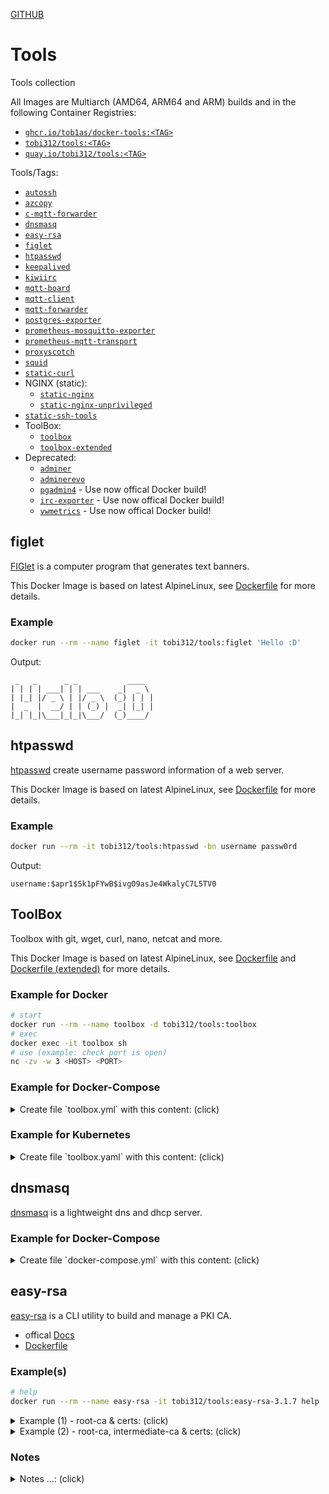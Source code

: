 [GITHUB](https://github.com/Tob1as/docker-tools)  
  
# Tools

Tools collection

All Images are Multiarch (AMD64, ARM64 and ARM) builds and in the following Container Registries:
* [`ghcr.io/tob1as/docker-tools:<TAG>`](https://github.com/Tob1as/docker-tools/pkgs/container/tools)
* [`tobi312/tools:<TAG>`](https://hub.docker.com/r/tobi312/tools)
* [`quay.io/tobi312/tools:<TAG>`](https://quay.io/repository/tobi312/tools)

Tools/Tags:
* [`autossh`](https://github.com/Tob1as/docker-kubernetes-collection/blob/master/examples_docker-compose/autossh.yml)
* [`azcopy`](#)
* [`c-mqtt-forwarder`](#)
* [`dnsmasq`](#dnsmasq)
* [`easy-rsa`](#easy-rsa)
* [`figlet`](#figlet)
* [`htpasswd`](#htpasswd)
* [`keepalived`](#)
* [`kiwiirc`](https://github.com/Tob1as/docker-kubernetes-collection/blob/master/examples_docker-compose/ircd.yml#L62)
* [`mqtt-board`](https://github.com/Tob1as/docker-kubernetes-collection/blob/master/examples_docker-compose/mqtt-board.yml)
* [`mqtt-client`](https://github.com/Tob1as/docker-kubernetes-collection/blob/master/examples_docker-compose/mqtt-client.yml)
* [`mqtt-forwarder`](#)
* [`postgres-exporter`](#)
* [`prometheus-mosquitto-exporter`](#)
* [`prometheus-mqtt-transport`](#)
* [`proxyscotch`](https://github.com/Tob1as/docker-kubernetes-collection/blob/master/examples_docker-compose/hoppscotch.yml)
* [`squid`](#)
* [`static-curl`](#)
* NGINX (static):
  * [`static-nginx`](#)
  * [`static-nginx-unprivileged`](#)
* [`static-ssh-tools`](#)
* ToolBox:
  * [`toolbox`](#toolbox)
  * [`toolbox-extended`](#toolbox)
* Deprecated:
  * [`adminer`](#)
  * [`adminerevo`](https://github.com/Tob1as/docker-kubernetes-collection/blob/master/examples_docker-compose/adminerevo.yml)
  * [`pgadmin4`](https://www.pgadmin.org/download/pgadmin-4-container/) - Use now offical Docker build!
  * [`irc-exporter`](https://github.com/dgl/ircd_exporter) - Use now offical Docker build!
  * [`vwmetrics`](https://github.com/Tricked-dev/vwmetrics) - Use now offical Docker build!

## figlet 

[FIGlet](http://www.figlet.org/) is a computer program that generates text banners.

This Docker Image is based on latest AlpineLinux, see [Dockerfile](https://github.com/Tob1as/docker-tools/blob/main/figlet.multiarch.alpine.Dockerfile) for more details.

### Example
```sh
docker run --rm --name figlet -it tobi312/tools:figlet 'Hello :D'
```
Output:
```
 _   _      _ _           ____
| | | | ___| | | ___    _|  _ \
| |_| |/ _ \ | |/ _ \  (_) | | |
|  _  |  __/ | | (_) |  _| |_| |
|_| |_|\___|_|_|\___/  (_)____/

```

## htpasswd

[htpasswd](https://httpd.apache.org/docs/2.4/programs/htpasswd.html) create username password information of a web server.

This Docker Image is based on latest AlpineLinux, see [Dockerfile](https://github.com/Tob1as/docker-tools/blob/main/htpasswd.multiarch.alpine.Dockerfile) for more details.

### Example
```sh
docker run --rm -it tobi312/tools:htpasswd -bn username passw0rd
```
Output:
```
username:$apr1$Sk1pFYwB$ivgO9asJe4WkalyC7L5TV0
```


## ToolBox

Toolbox with git, wget, curl, nano, netcat and more.

This Docker Image is based on latest AlpineLinux, see [Dockerfile](https://github.com/Tob1as/docker-tools/blob/main/toolbox.multiarch.alpine.Dockerfile) and [Dockerfile (extended)](https://github.com/Tob1as/docker-tools/blob/main/toolbox_extended.multiarch.alpine.Dockerfile) for more details.

### Example for Docker
```sh
# start
docker run --rm --name toolbox -d tobi312/tools:toolbox
# exec
docker exec -it toolbox sh
# use (example: check port is open)
nc -zv -w 3 <HOST> <PORT>
```

### Example for Docker-Compose

<details>
<summary>Create file `toolbox.yml` with this content: (click)</summary>
<p>

```yml
version: '2.4'
services:

  toolbox:
    image: tobi312/tools:toolbox
    #image: tobi312/tools:toolbox-extended
    container_name: toolbox
    restart: unless-stopped
    #user: "1000:1000"  # format: "${UID}:${GID}"
    #entrypoint: [ "/bin/sh", "-c", "--" ]
    #command: [ "while true; do sleep 60; done;" ] 
```
and then:
```sh
# start
docker-compose -f toolbox.yml up -d
# exec (you can use sh or bash)
docker-compose -f toolbox.yml exec toolbox sh
# or
docker exec -it toolbox sh
# use (example: check port is open)
nc -zv -w 3 <HOST> <PORT>
```

</p>
</details>

### Example for Kubernetes

<details>
<summary>Create file `toolbox.yaml` with this content: (click)</summary>
<p>

```yaml
apiVersion: v1
kind: Pod
metadata:
  name: toolbox
  namespace: default
spec:
  containers:
  - name: toolbox
    image: tobi312/tools:toolbox
    resources:
      requests:
        memory: "128Mi"
        cpu: "0.1"
      limits:
        memory: "512Mi"
        cpu: "0.5"
```
and then:
```sh
# start
kubectl apply -f toolbox.yaml
# exec
kubectl exec -it pod/toolbox -- sh
# use (example: check port is open)
nc -zv -w 3 <HOST> <PORT>
```
  
Or [example](https://github.com/Tob1as/docker-kubernetes-collection/blob/master/examples_k8s/toolbox.yaml) for Deployment.

</p>
</details>

## dnsmasq

[dnsmasq](https://thekelleys.org.uk/dnsmasq/doc.html) is a lightweight dns and dhcp server.

### Example for Docker-Compose

<details>
<summary>Create file `docker-compose.yml` with this content: (click)</summary>
<p>

```yaml
version: "2.4"
services:

  dnsmasq:
    image: tobi312/tools:dnsmasq
    container_name: dnsmasq
    restart: unless-stopped
    ports:
      - 53:53/tcp # DNS
      - 53:53/udp # DNS
      - 67:67/udp # DHCP Server
      #- 68:68/udp # DHCP Client
      #- 69:69/udp # TFTP
    volumes:
      - ./dnsmasq/:/etc/dnsmasq.d/:rw  # add your config files in this folder
    #network_mode: host
    cap_add:
      - 'NET_ADMIN'
```
</p>
</details>

## easy-rsa

[easy-rsa](https://github.com/OpenVPN/easy-rsa) is a CLI utility to build and manage a PKI CA.

* offical [Docs](https://easy-rsa.readthedocs.io)
* [Dockerfile](https://github.com/Tob1as/docker-tools/blob/main/easy-rsa.multiarch.alpine.Dockerfile)

### Example(s)

```sh
# help
docker run --rm --name easy-rsa -it tobi312/tools:easy-rsa-3.1.7 help
```

<details>
<summary>Example (1) - root-ca & certs:  (click)</summary>
<p>

```sh
# Preparation
mkdir ~/data_easyrsa
# IMPORANT: Execute all Command from this/next Folder !!
cd ~/data_easyrsa

# root-ca
# init pki
docker run --rm --name easy-rsa -v ${PWD}:/easyrsa:rw -it tobi312/tools:easy-rsa-3.1.7 init-pki
# download "vars"-File
curl -sL https://github.com/OpenVPN/easy-rsa/raw/master/easyrsa3/vars.example -o ./pki/vars
# now EDIT "vars"-File in ./pki
# and then build ca:
docker run --rm --name easy-rsa -v ${PWD}:/easyrsa:rw -it tobi312/tools:easy-rsa-3.1.7 build-ca

# Server Cert (repeat this steps for other domains)
# create server cert request
docker run --rm --name easy-rsa -v ${PWD}:/easyrsa:rw -it tobi312/tools:easy-rsa-3.1.7 --subject-alt-name="DNS:example.com,DNS:*.example.com,IP:192.168.1.100" gen-req example-com nopass
# sign server cert
docker run --rm --name easy-rsa -v ${PWD}:/easyrsa:rw -it tobi312/tools:easy-rsa-3.1.7 sign-req server example-com
# check cert
openssl verify -verbose -CAfile ${PWD}/pki/ca.crt ${PWD}/pki/issued/example-com.crt
openssl x509 -noout -text -in ${PWD}/pki/issued/example-com.crt
```
</p>
</details>


<details>
<summary>Example (2) - root-ca, intermediate-ca & certs:  (click)</summary>
<p>

**Preparation**:
```sh
mkdir ~/data_easyrsa
# IMPORANT: Execute all Command from this/next Folder !!
cd ~/data_easyrsa
```

**root-ca**:
```sh
# init pki (need "soft" to write in mounted volume subpath "/easyrsa/root-ca" instead "/easyrsa/pki")
docker run --rm --name easy-rsa -e EASYRSA_PKI="/easyrsa/root-ca" -v ${PWD}/root-ca/:/easyrsa/root-ca:rw -it tobi312/tools:easy-rsa-3.1.7 init-pki soft
# ASK: Confirm removal: yes

# download "vars"-File
curl -sL https://github.com/OpenVPN/easy-rsa/raw/master/easyrsa3/vars.example -o ${PWD}/root-ca/vars
# now EDIT "vars"-File in ./root-ca
# and then build ca:
docker run --rm --name easy-rsa -e EASYRSA_PKI="/easyrsa/root-ca" -v ${PWD}/root-ca/:/easyrsa/root-ca:rw -it tobi312/tools:easy-rsa-3.1.7 build-ca
# ASK: Enter New CA Key Passphrase:
# ASK: Common Name (eg: your user, host, or server name) [Easy-RSA CA]: My Organization CA

# check/show content of root-ca "ca.crt" file
openssl x509 -noout -text -in ${PWD}/root-ca/ca.crt
```


**intermediate-ca** = subca:
```sh
# init pki (need "soft" to write in mounted volume subpath "/easyrsa/intermediate-ca" instead "/easyrsa/pki")
docker run --rm --name easy-rsa -e EASYRSA_PKI="/easyrsa/intermediate-ca" -v ${PWD}/intermediate-ca/:/easyrsa/intermediate-ca:rw -it tobi312/tools:easy-rsa-3.1.7 init-pki soft
# ASK: Confirm removal: yes

# download "vars"-File
curl -sL https://github.com/OpenVPN/easy-rsa/raw/master/easyrsa3/vars.example -o ${PWD}/intermediate-ca/vars
# now EDIT "vars"-File in ./intermediate-ca
# and then build subca:
docker run --rm --name easy-rsa -e EASYRSA_PKI="/easyrsa/intermediate-ca" -v ${PWD}/intermediate-ca/:/easyrsa/intermediate-ca:rw -it tobi312/tools:easy-rsa-3.1.7 build-ca subca
# ASK: Enter New CA Key Passphrase:
# ASK: Common Name (eg: your user, host, or server name) [Easy-RSA CA]: My Organization Sub-CA

# import subca in ca (Note: switch to root-ca):
docker run --rm --name easy-rsa -e EASYRSA_PKI="/easyrsa/root-ca" -v ${PWD}/root-ca/:/easyrsa/root-ca:rw -v ${PWD}/intermediate-ca/:/easyrsa/intermediate-ca:rw -it tobi312/tools:easy-rsa-3.1.7 import-req /easyrsa/intermediate-ca/reqs/ca.req intermediate-ca

# sign subca with ca (Note: switch to root-ca)
docker run --rm --name easy-rsa -e EASYRSA_PKI="/easyrsa/root-ca" -v ${PWD}/root-ca/:/easyrsa/root-ca:rw -it tobi312/tools:easy-rsa-3.1.7 sign-req ca intermediate-ca
# ASK: Confirm request details: yes
# ASK: Enter pass phrase for /easyrsa/root-ca/private/ca.key:

# copy sign subca from root-ca to intermediate-ca folder
docker run --rm --name easy-rsa --entrypoint="" -v ${PWD}/root-ca/:/easyrsa/root-ca:rw -v ${PWD}/intermediate-ca/:/easyrsa/intermediate-ca:rw -it tobi312/tools:easy-rsa-3.1.7 cp /easyrsa/root-ca/issued/intermediate-ca.crt /easyrsa/intermediate-ca/ca.crt
# or
cp ${PWD}/root-ca/issued/intermediate-ca.crt ${PWD}/intermediate-ca/ca.crt

# verify subca from ca
openssl verify -verbose -CAfile ${PWD}/root-ca/ca.crt ${PWD}/intermediate-ca/ca.crt
# check/show content of intermediate-ca "ca.crt" file
openssl x509 -noout -text -in ${PWD}/intermediate-ca/ca.crt


# copy subca and ca in one file called fullca.crt
cat ${PWD}/intermediate-ca/ca.crt ${PWD}/root-ca/ca.crt > ${PWD}/fullca.crt
```

**Server Cert** ... for Domain example.com:
```sh
# create server cert request
docker run --rm --name easy-rsa -e EASYRSA_PKI="/easyrsa/intermediate-ca" -v ${PWD}/intermediate-ca/:/easyrsa/intermediate-ca:rw -it tobi312/tools:easy-rsa-3.1.7 --subject-alt-name="DNS:example.com,DNS:*.example.com,IP:192.168.1.100" gen-req example-com nopass
# ASK: Common Name (eg: your user, host, or server name) [example-com]:example.com

# sign server cert
docker run --rm --name easy-rsa -e EASYRSA_PKI="/easyrsa/intermediate-ca" -v ${PWD}/intermediate-ca/:/easyrsa/intermediate-ca:rw -it tobi312/tools:easy-rsa-3.1.7 sign-req server example-com
# ASK: Confirm request details: yes
# ASK: Enter pass phrase for /easyrsa/intermediate-ca/private/ca.key:

# verify cert from subca and ca
openssl verify -verbose -CAfile ${PWD}/fullca.crt ${PWD}/intermediate-ca/issued/example-com.crt
# check/show content of cert file
openssl x509 -noout -text -in ${PWD}/intermediate-ca/issued/example-com.crt

# repeat this steps for other domains
```

</p>
</details>

### Notes

<details>
<summary>Notes ...:  (click)</summary>
<p>

* instead `-e EASYRSA_PKI="/easyrsa/root-ca"` you can use in command `--pki-dir=/easyrsa/root-ca`
* Backup: execute `tar cvpzf backup_easyrsa_$(date '+%Y%m%d-%H%M').tar.gz .` in `data_easyrsa`-Folder!
* `docker run --rm --name easy-rsa --entrypoint="" -it tobi312/tools:easy-rsa-3.1.7 bash`
* linux: copy ca-certs into  `/usr/local/share/ca-certificates/` and execute `dpkg-reconfigure -f noninteractive ca-certificates`
* crlDistributionPoints: https://github.com/OpenVPN/easy-rsa/issues/71 & https://github.com/OpenVPN/easy-rsa/issues/472 & https://github.com/OpenVPN/easy-rsa/pull/15 & "/usr/share/easy-rsa/x509-types/COMMON
* more help: https://github.com/OpenVPN/easy-rsa/issues/190#issuecomment-6786936427 & https://documentation.abas.cloud/en/abas-installer/Zertifikate_en/index.html

</p>
</details>
